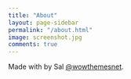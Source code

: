 ```yaml
---
title: "About"
layout: page-sidebar
permalink: "/about.html"
image: screenshot.jpg
comments: true
---
```

Made with <i class="fa fa-heart text-danger"></i> by Sal [@wowthemesnet](https://www.wowthemes.net/category/free-themes-templates/).

